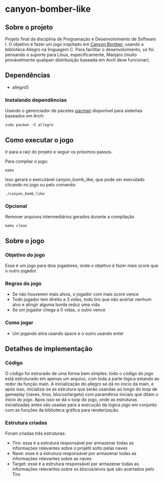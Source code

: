 # canyon-bomber-like

## Sobre o projeto
Projeto final da disciplina de Programação e Desenvolvimento de Software I. O objetivo é fazer um jogo inspitado em [Canyon Bomber](https://en.wikipedia.org/wiki/Canyon_Bomber), usando a biblioteca Allegro na linguagem C. Para facilitar o desenvolvimento, só foi pensando o suporte para Linux, especificamente, Manjaro (muito provávelmente qualquer distribuição baseada em Arch deve funcionar).


## Dependências
- allegro5

### Instalando dependências
Usando o gerenciador de pacotes [pacman](https://wiki.archlinux.org/title/Pacman) disponível para sistemas baseados em Arch:
```
sudo pacman -S allegro
```


## Como executar o jogo
Ir para a raiz do projeto e seguir os próximos passos.

Para compilar o jogo:

```
make
```
Isso gerará o executável canyon_bomb_like, que pode ser executado clicando no jogo ou pelo comando:
```
./canyon_bomb_like 
```

### Opcional
Remover arquivos intermediários gerados durante a compilação
```
make clean
```

## Sobre o jogo

### Objetivo do jogo
Esse é um jogo para dois jogadores, onde o objetivo é fazer mais score que o outro jogador.

### Regras do jogo
- Se não houverem mais alvos, o jogador com mais score vence
- Todo jogador tem direito a 3 vidas, todo tiro que não acertar nenhum alvo e atingir alguma borda reduz uma vida
- Se um jogador chega a 0 vidas, o outro vence

### Como jogar
- Um jogando atira usando space e o outro usando enter

## Detalhes de implementação
### Código
O código foi estrurado de uma forma bem simples: todo o código do jogo está estruturado em apenas um arquivo, com toda a parte lógica estando ao redor da função main.
A inicialização do allegro se dá no inicío da main, e após isso, inicializa-se as estrutura que serão usandas ao longo do loop de gameplay (naves, tiros, blocos/targets) com paramêtros iniciais que ditam o início do jogo.
Após isso se dá o loop do jogo, onde as estruturas inicializadas antes são usadas para a execução da lógica jogo em conjunto com as funções da biblioteca gráfica para renderização.


### Estrutura criadas
Foram criadas três estruturas:
- Tiro: essa é a estrutura responsável por armazenar todas as informações relevantes sobre o projétil solto pelas naves
- Nave: esse é a estrutura responsável por armazenar todas as informações relevantes sobre as naves
- Target: esse é a estrutura responsável por armazenar todas as informações relevantes sobre os blocos/alvos que são acertados pelo Tiro

